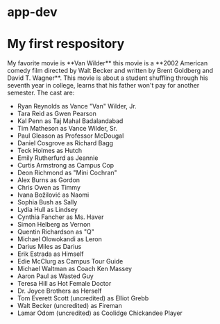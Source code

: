 # app-dev
<h1>My first respository</h1>
My favorite movie is **Van Wilder** this movie is a **2002 American comedy film directed by Walt Becker and written by Brent Goldberg and David T. Wagner**.
This movie is about a student shuffling through his seventh year in college, learns that his father won't pay for another semester. 
The cast are:
<ul>
  <li>Ryan Reynolds as Vance "Van" Wilder, Jr.</li>
  <li>Tara Reid as Gwen Pearson</li>
  <li>Kal Penn as Taj Mahal Badalandabad</li>
  <li>Tim Matheson as Vance Wilder, Sr.</li>
  <li>Paul Gleason as Professor McDougal</li>
  <li>Daniel Cosgrove as Richard Bagg</li>
  <li>Teck Holmes as Hutch</li>
  <li>Emily Rutherfurd as Jeannie</li>
  <li>Curtis Armstrong as Campus Cop</li>
  <li>Deon Richmond as "Mini Cochran"</li>
  <li>Alex Burns as Gordon</li>
  <li>Chris Owen as Timmy</li>
  <li>Ivana Božilović as Naomi</li>
  <li>Sophia Bush as Sally</li>
  <li>Lydia Hull as Lindsey</li>
  <li>Cynthia Fancher as Ms. Haver</li>
  <li>Simon Helberg as Vernon</li>
  <li>Quentin Richardson as "Q"</li>
  <li>Michael Olowokandi as Leron</li>
  <li>Darius Miles as Darius</li>
  <li>Erik Estrada as Himself</li>
  <li>Edie McClurg as Campus Tour Guide</li>
  <li>Michael Waltman as Coach Ken Massey</li>
  <li>Aaron Paul as Wasted Guy</li>
  <li>Teresa Hill as Hot Female Doctor</li>
  <li>Dr. Joyce Brothers as Herself</li>
  <li>Tom Everett Scott (uncredited) as Elliot Grebb</li>
  <li>Walt Becker (uncredited) as Fireman</li>
  <li>Lamar Odom (uncredited) as Coolidge Chickandee Player</li>
</ul>
